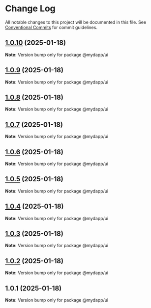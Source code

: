 # Change Log

All notable changes to this project will be documented in this file.
See [Conventional Commits](https://conventionalcommits.org) for commit guidelines.

## [1.0.10](https://github.com/taojiangcb/my-dapp-libs/compare/@mydapp/ui@1.0.1...@mydapp/ui@1.0.10) (2025-01-18)

**Note:** Version bump only for package @mydapp/ui





## [1.0.9](https://github.com/taojiangcb/my-dapp-libs/compare/@mydapp/ui@1.0.1...@mydapp/ui@1.0.9) (2025-01-18)

**Note:** Version bump only for package @mydapp/ui





## [1.0.8](https://github.com/taojiangcb/my-dapp-libs/compare/@mydapp/ui@1.0.1...@mydapp/ui@1.0.8) (2025-01-18)

**Note:** Version bump only for package @mydapp/ui





## [1.0.7](https://github.com/taojiangcb/my-dapp-libs/compare/@mydapp/ui@1.0.1...@mydapp/ui@1.0.7) (2025-01-18)

**Note:** Version bump only for package @mydapp/ui





## [1.0.6](https://github.com/taojiangcb/my-dapp-libs/compare/@mydapp/ui@1.0.1...@mydapp/ui@1.0.6) (2025-01-18)

**Note:** Version bump only for package @mydapp/ui





## [1.0.5](https://github.com/taojiangcb/my-dapp-libs/compare/@mydapp/ui@1.0.1...@mydapp/ui@1.0.5) (2025-01-18)

**Note:** Version bump only for package @mydapp/ui





## [1.0.4](https://github.com/taojiangcb/my-dapp-libs/compare/@mydapp/ui@1.0.1...@mydapp/ui@1.0.4) (2025-01-18)

**Note:** Version bump only for package @mydapp/ui





## [1.0.3](https://github.com/taojiangcb/my-dapp-libs/compare/@mydapp/ui@1.0.1...@mydapp/ui@1.0.3) (2025-01-18)

**Note:** Version bump only for package @mydapp/ui





## [1.0.2](https://github.com/taojiangcb/my-dapp-libs/compare/@mydapp/ui@1.0.1...@mydapp/ui@1.0.2) (2025-01-18)

**Note:** Version bump only for package @mydapp/ui





## 1.0.1 (2025-01-18)

**Note:** Version bump only for package @mydapp/ui
